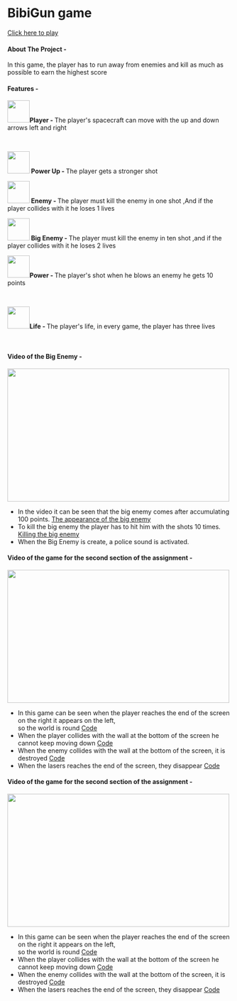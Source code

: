 

# BibiGun game
 <a href="https://orabu103.itch.io/bibigun">Click here to play</a>
<h4>About The Project -</h4>
<p>In this game, the player has to run away from enemies and kill as much as possible to earn the highest score</p>

<h4>Features -</h4>
<p><strong> 
<img src="./Assets/Sprites/Bibi_r.png"  width="50px" height="50px" />Player - </strong>
 The player's spacecraft can move with the up and down arrows left and right</p><br>
<p><strong>
<img src="./Assets/Sprites/power_up_r.png" width="50px" height="50px" /> Power Up - </strong>
The player gets a stronger shot </p>
<p><strong> 
<img src="./Assets/Sprites/cow_r.png" width="50px" height="50px" /> Enemy - </strong> 
The player must kill the enemy in one shot ,And if the player collides with it he loses 1 lives</p>
<p><strong> 
<img src="./Assets/Sprites/big_cow_r.png" width="50px" height="50px" /> Big Enemy - </strong>
The player must kill the enemy in ten shot ,and if the player collides with it he loses 2 lives</p>
<p><strong> 
<img src="./Assets/Sprites/star_laser.png" width="50px" height="50px" />Power - </strong>
The player's shot when he blows an enemy he gets 10 points</p><br>
<p><strong> 
<img src="./Assets/Sprites/heart_powerup.png" width="50px" height="50px" />Life - </strong>
The player's life, in every game, the player has three lives</p><br>


<h4>Video of the Big Enemy -</h4>
<img src="./Assets/Gif/Bigcow.gif" width="500px" height="300px" />
<p><ul>
 
<li>In the video it can be seen that the big enemy comes after accumulating 100 points.
</strong> <a href="./Assets/Script/Player.cs"> The appearance of the big enemy </a></li>

<li>To kill the big enemy the player has to hit him with the shots 10 times.</li>
</strong> <a href="./Assets/Script/DbigEnemy.cs"> Killing the big enemy </a></li>

<li>When the Big Enemy is create, a police sound is activated.</li>
</ul>



<h4>Video of the game for the second section of the assignment -</h4>
<img src="./Assets/Gif/power.gif" width="500px" height="300px" />


<p><ul>
 <li>In this game can be seen when the player reaches the end of the screen on the right it appears on the left,<br> so the world is round <a href="./Assets/Scripts/3-collisions/CircleW.cs">Code</a></li>

<li>When the player collides with the wall at the bottom of the screen he cannot keep moving down <a href="./Assets/Scripts/3-collisions/WallB.cs">Code</a></li>

<li>When the enemy collides with the wall at the bottom of the screen, it is destroyed <a href="./Assets/Scripts/3-collisions/DestroyObeject.cs">Code</a></li></li>


<li>When the lasers reaches the end of the screen, they disappear <a href="./Assets/Scripts/3-collisions/DestroyObeject.cs">Code</a></li></li></li></ul>


<h4>Video of the game for the second section of the assignment -</h4>
<img src="./Assets/Gif/newlife.gif" width="500px" height="300px" />

<p><ul>
 <li>In this game can be seen when the player reaches the end of the screen on the right it appears on the left,<br> so the world is round <a href="./Assets/Scripts/3-collisions/CircleW.cs">Code</a></li>

<li>When the player collides with the wall at the bottom of the screen he cannot keep moving down <a href="./Assets/Scripts/3-collisions/WallB.cs">Code</a></li>

<li>When the enemy collides with the wall at the bottom of the screen, it is destroyed <a href="./Assets/Scripts/3-collisions/DestroyObeject.cs">Code</a></li></li>


<li>When the lasers reaches the end of the screen, they disappear <a href="./Assets/Scripts/3-collisions/DestroyObeject.cs">Code</a></li></li></li></ul>

